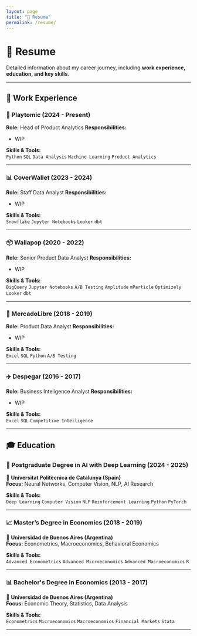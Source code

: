 ```yaml
---
layout: page
title: "📝 Resume"
permalink: /resume/
---
```


# 📝 Resume  
Detailed information about my career journey, including **work experience, education, and key skills**.

---

## **💼 Work Experience**  

### **🚀 Playtomic (2024 - Present)**
**Role:** Head of Product Analytics
**Responsibilities:**  
- WIP

**Skills & Tools:**  
`Python` `SQL` `Data Analysis` `Machine Learning` `Product Analytics`

---

### **📊 CoverWallet (2023 - 2024)**
**Role:** Staff Data Analyst
**Responsibilities:**  
- WIP

**Skills & Tools:**  
`Snowflake` `Jupyter Notebooks` `Looker` `dbt`

---

### **📦 Wallapop (2020 - 2022)**
**Role:** Senior Product Data Analyst
**Responsibilities:**  
- WIP

**Skills & Tools:**  
`BigQuery` `Jupyter Notebooks` `A/B Testing` `Amplitude` `mParticle` `Optimizely` `Looker` `dbt`

---

### **🛒 MercadoLibre (2018 - 2019)**
**Role:** Product Data Analyst
**Responsibilities:**  
- WIP

**Skills & Tools:**  
`Excel` `SQL` `Python` `A/B Testing`

---

### **✈️ Despegar (2016 - 2017)**
**Role:** Business Inteligence Analyst
**Responsibilities:**  
- WIP

**Skills & Tools:**  
`Excel` `SQL` `Competitive Intelligence`

---

## **🎓 Education**  

### **🤖 Postgraduate Degree in AI with Deep Learning (2024 - 2025)**
📍 **Universitat Politècnica de Catalunya (Spain)**  
**Focus:** Neural Networks, Computer Vision, NLP, AI Research  

**Skills & Tools:**  
`Deep Learning` `Computer Vision` `NLP` `Reinforcement Learning` `Python` `PyTorch` 

---

### **📈 Master’s Degree in Economics (2018 - 2019)**
📍 **Universidad de Buenos Aires (Argentina)**  
**Focus:** Econometrics, Macroeconomics, Behavioral Economics  

**Skills & Tools:**  
`Advanced Econometrics` `Advanced Microeconomics` `Advanced Macroeconomics` `R`

---

### **📊 Bachelor's Degree in Economics (2013 - 2017)**
📍 **Universidad de Buenos Aires (Argentina)**  
**Focus:** Economic Theory, Statistics, Data Analysis  

**Skills & Tools:**  
`Econometrics` `Microeconomics` `Macroeconomics` `Financial Markets` `Stata`

---
